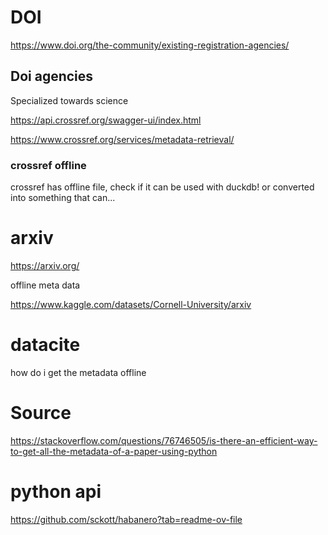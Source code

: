 # DOI

https://www.doi.org/the-community/existing-registration-agencies/

## Doi agencies 

Specialized towards science

https://api.crossref.org/swagger-ui/index.html

https://www.crossref.org/services/metadata-retrieval/

### crossref offline 

crossref has offline file, check if it can be used with duckdb!
or converted into something that can...



 # arxiv 
https://arxiv.org/

offline meta data 

https://www.kaggle.com/datasets/Cornell-University/arxiv


# datacite

how do i get the metadata offline


# Source
https://stackoverflow.com/questions/76746505/is-there-an-efficient-way-to-get-all-the-metadata-of-a-paper-using-python


# python api
https://github.com/sckott/habanero?tab=readme-ov-file